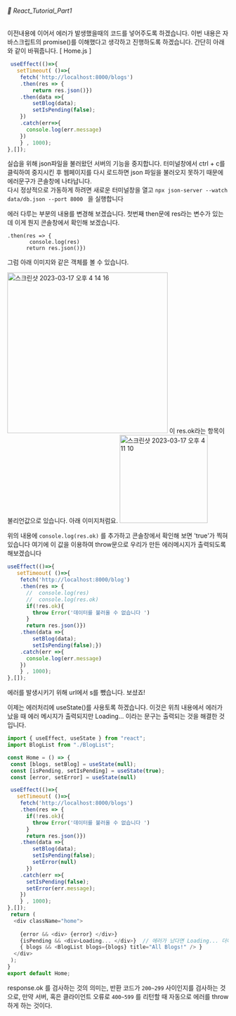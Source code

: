 ###### 🌵 React_Tutorial_Part1


이전내용에 이어서 에러가 발생했을때의 코드를 넣어주도록 하겠습니다.
이번 내용은 자바스크립트의 promise()를 이해했다고 생각하고 진행하도록 하겠습니다.
간단히 아래와 같이 바꿔줍니다.
[ Home.js ]
``` javascript
 useEffect(()=>{
   setTimeout( ()=>{
    fetch('http://localhost:8000/blogs')
    .then(res => {
        return res.json()})
    .then(data =>{ 
        setBlog(data);
        setIsPending(false);
    })
    .catch(err=>{
      console.log(err.message)
    })
    } , 1000);
},[]);

```    
실습을 위해 json파일을 불러왔던 서버의 기능을 중지합니다. 터미널창에서 ctrl + c를 클릭하여 중지시킨 후 웹페이지를 다시 로드하면 json 파일을 불러오지 못하기 때문에 에러문구가 콘솔창에 나타납니다.   
다시 정상적으로 가동하게 하려면 새로운 터미널창을 열고 ```npx json-server --watch data/db.json --port 8000 ```  을 실행합니다 


에러 다루는 부분의 내용를 변경해 보겠습니다. 첫번째 then문에 res라는 변수가 있는데 이게 뭔지 콘솔창에서 확인해 보겠습니다. 

```
.then(res => {
       console.log(res)
      return res.json()})
```    
그럼 아래 이미지와 같은 객체를 볼 수 있습니다.  

<img width="365" alt="스크린샷 2023-03-17 오후 4 14 16" src="https://user-images.githubusercontent.com/48478079/225837630-de58339e-9cbf-488d-9efe-a2bf3a8c421d.png">   
이 res.ok라는 항목이 불리언값으로 있습니다. 아래 이미지처럼요.   
<img width="200" alt="스크린샷 2023-03-17 오후 4 11 10" src="https://user-images.githubusercontent.com/48478079/225837728-71eed634-a490-445d-87f7-64e62eaf5b17.png">   

위의 내용에 ``` console.log(res.ok) ``` 를 추가하고 콘솔창에서 확인해 보면 'true'가 찍혀있습니다 여기에 이 값을 이용하여 throw문으로 우리가 만든 에러메시지가 출력되도록 해보겠습니다   
``` javascript
useEffect(()=>{
   setTimeout( ()=>{
    fetch('http://localhost:8000/blog')
    .then(res => {
      //  console.log(res)
      //  console.log(res.ok)
      if(!res.ok){
        throw Error('데이터를 불러올 수 없습니다 ')
      }
      return res.json()})
    .then(data =>{ 
        setBlog(data);
        setIsPending(false);})
    .catch(err =>{
      console.log(err.message)
    })
    } , 1000);
},[]);

```    
에러를 발생시키기 위해 url에서 s를 뺐습니다. 보셨죠!   

이제는 에러처리에 useState()를 사용토록 하겠습니다. 이것은 위츼 내용에서 에러가 났을 때 에러 메시지가 출력되지만 Loading... 이라는 문구는 출력되는 것을 해결한 것입니다.  
``` javascript
import { useEffect, useState } from "react"; 
import BlogList from "./BlogList";

const Home = () => {
 const [blogs, setBlog] = useState(null);
 const [isPending, setIsPending] = useState(true);
 const [error, setError] = useState(null)

 useEffect(()=>{
   setTimeout( ()=>{
    fetch('http://localhost:8000/blogs')
    .then(res => {
      if(!res.ok){
        throw Error('데이터를 불러올 수 없습니다 ')
      }
      return res.json()})
    .then(data =>{ 
        setBlog(data);
        setIsPending(false);
        setError(null)
      })
    .catch(err =>{
      setIsPending(false);
      setError(err.message);
    })
    } , 1000);
},[]);
 return ( 
  <div className="home">
 
    {error && <div> {error} </div>}
    {isPending && <div>Loading... </div>}  // 에러가 났다면 Loading... 더이상 출력되지 않도록   
    { blogs && <BlogList blogs={blogs} title="All Blogs!" /> }
  </div>
 );
}
export default Home;

```   

response.ok 를 검사하는 것의 의미는, 반환 코드가 ```200~299``` 사이인지를 검사하는 것으로, 만약 서버, 혹은 클라이언트 오류로 ```400~599``` 를 리턴할 때 자동으로 에러를 throw하게 하는 것이다.
